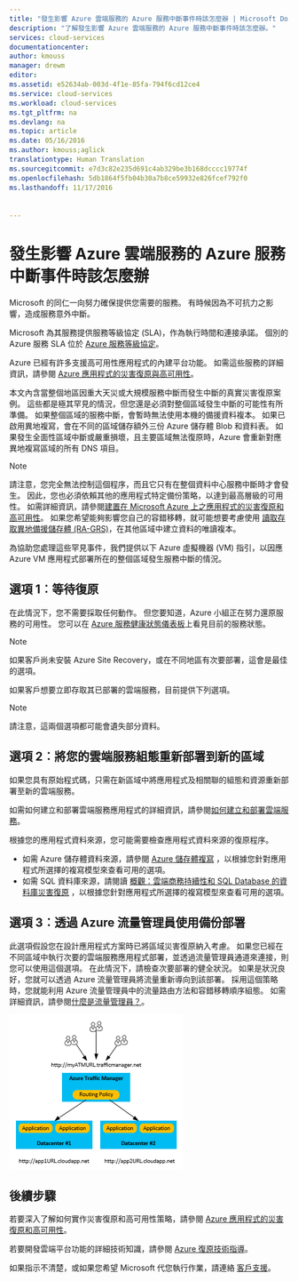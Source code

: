 ```yaml
---
title: "發生影響 Azure 雲端服務的 Azure 服務中斷事件時該怎麼辦 | Microsoft Docs"
description: "了解發生影響 Azure 雲端服務的 Azure 服務中斷事件時該怎麼辦。"
services: cloud-services
documentationcenter: 
author: kmouss
manager: drewm
editor: 
ms.assetid: e52634ab-003d-4f1e-85fa-794f6cd12ce4
ms.service: cloud-services
ms.workload: cloud-services
ms.tgt_pltfrm: na
ms.devlang: na
ms.topic: article
ms.date: 05/16/2016
ms.author: kmouss;aglick
translationtype: Human Translation
ms.sourcegitcommit: e7d3c82e235d691c4ab329be3b168dcccc19774f
ms.openlocfilehash: 5db1864f5fb04b30a7b8ce59932e826fcef792f0
ms.lasthandoff: 11/17/2016


---
```

# <a name="what-to-do-in-the-event-of-an-azure-service-disruption-that-impacts-azure-cloud-services"></a>發生影響 Azure 雲端服務的 Azure 服務中斷事件時該怎麼辦
Microsoft 的同仁一向努力確保提供您需要的服務。 有時候因為不可抗力之影響，造成服務意外中斷。

Microsoft 為其服務提供服務等級協定 (SLA)，作為執行時間和連接承諾。 個別的 Azure 服務 SLA 位於 [Azure 服務等級協定](https://azure.microsoft.com/support/legal/sla/)。

Azure 已經有許多支援高可用性應用程式的內建平台功能。 如需這些服務的詳細資訊，請參閱 [Azure 應用程式的災害復原與高可用性](../resiliency/resiliency-disaster-recovery-high-availability-azure-applications.md)。

本文內含當整個地區因重大天災或大規模服務中斷而發生中斷的真實災害復原案例。 這些都是極其罕見的情況，但您還是必須對整個區域發生中斷的可能性有所準備。 如果整個區域的服務中斷，會暫時無法使用本機的備援資料複本。 如果已啟用異地複寫，會在不同的區域儲存額外三份 Azure 儲存體 Blob 和資料表。 如果發生全面性區域中斷或嚴重損壞，且主要區域無法復原時，Azure 會重新對應異地複寫區域的所有 DNS 項目。

> [!NOTE]
> 請注意，您完全無法控制這個程序，而且它只有在整個資料中心服務中斷時才會發生。 因此，您也必須依賴其他的應用程式特定備份策略，以達到最高層級的可用性。 如需詳細資訊，請參閱[建置在 Microsoft Azure 上之應用程式的災害復原和高可用性](../resiliency/resiliency-disaster-recovery-high-availability-azure-applications.md)。 如果您希望能夠影響您自己的容錯移轉，就可能想要考慮使用 [讀取存取異地備援儲存體 (RA-GRS)](../storage/storage-redundancy.md#read-access-geo-redundant-storage)，在其他區域中建立資料的唯讀複本。
>
>

為協助您處理這些罕見事件，我們提供以下 Azure 虛擬機器 (VM) 指引，以因應 Azure VM 應用程式部署所在的整個區域發生服務中斷的情況。

## <a name="option-1-wait-for-recovery"></a>選項 1︰等待復原
在此情況下，您不需要採取任何動作。 但您要知道，Azure 小組正在努力還原服務的可用性。 您可以在 [Azure 服務健康狀態儀表板](https://azure.microsoft.com/status/)上看見目前的服務狀態。

> [!NOTE]
> 如果客戶尚未安裝 Azure Site Recovery，或在不同地區有次要部署，這會是最佳的選項。
>
>

如果客戶想要立即存取其已部署的雲端服務，目前提供下列選項。

> [!NOTE]
> 請注意，這兩個選項都可能會遺失部分資料。     
>
>

## <a name="option-2-re-deploy-your-cloud-service-configuration-to-a-new-region"></a>選項 2︰將您的雲端服務組態重新部署到新的區域
如果您具有原始程式碼，只需在新區域中將應用程式及相關聯的組態和資源重新部署至新的雲端服務。  

如需如何建立和部署雲端服務應用程式的詳細資訊，請參閱[如何建立和部署雲端服務](cloud-services-how-to-create-deploy-portal.md)。

根據您的應用程式資料來源，您可能需要檢查應用程式資料來源的復原程序。

* 如需 Azure 儲存體資料來源，請參閱 [Azure 儲存體複寫](../storage/storage-redundancy.md#read-access-geo-redundant-storage) ，以根據您針對應用程式所選擇的複寫模型來查看可用的選項。
* 如需 SQL 資料庫來源，請閱讀 [概觀：雲端商務持續性和 SQL Database 的資料庫災害復原](../sql-database/sql-database-business-continuity.md) ，以根據您針對應用程式所選擇的複寫模型來查看可用的選項。

## <a name="option-3-use-a-backup-deployment-through-azure-traffic-manager"></a>選項 3︰透過 Azure 流量管理員使用備份部署
此選項假設您在設計應用程式方案時已將區域災害復原納入考慮。 如果您已經在不同區域中執行次要的雲端服務應用程式部署，並透過流量管理員通道來連接，則您可以使用這個選項。 在此情況下，請檢查次要部署的健全狀況。 如果是狀況良好，您就可以透過 Azure 流量管理員將流量重新導向到該部署。 採用這個策略時，您就能利用 Azure 流量管理員中的流量路由方法和容錯移轉順序組態。 如需詳細資訊，請參閱[什麼是流量管理員？](../traffic-manager/traffic-manager-overview.md)。

![使用 Azure 流量管理員平衡區域間的 Azure 雲端服務](./media/cloud-services-disaster-recovery-guidance/using-azure-traffic-manager.png)

## <a name="next-steps"></a>後續步驟
若要深入了解如何實作災害復原和高可用性策略，請參閱 [Azure 應用程式的災害復原和高可用性](../resiliency/resiliency-disaster-recovery-high-availability-azure-applications.md)。

若要開發雲端平台功能的詳細技術知識，請參閱 [Azure 復原技術指導](../resiliency/resiliency-technical-guidance.md)。

如果指示不清楚，或如果您希望 Microsoft 代您執行作業，請連絡 [客戶支援](https://portal.azure.com/#blade/Microsoft_Azure_Support/HelpAndSupportBlade)。

